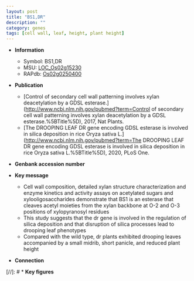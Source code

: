 ```yaml
---
layout: post
title: "BS1,DR"
description: ""
category: genes
tags: [cell wall, leaf, height, plant height]
---
```


* **Information**  
    + Symbol: BS1,DR  
    + MSU: [LOC_Os02g15230](http://rice.uga.edu/cgi-bin/ORF_infopage.cgi?orf=LOC_Os02g15230)  
    + RAPdb: [Os02g0250400](http://rapdb.dna.affrc.go.jp/viewer/gbrowse_details/irgsp1?name=Os02g0250400)  

* **Publication**  
    + [Control of secondary cell wall patterning involves xylan deacetylation by a GDSL esterase.](http://www.ncbi.nlm.nih.gov/pubmed?term=Control of secondary cell wall patterning involves xylan deacetylation by a GDSL esterase.%5BTitle%5D), 2017, Nat Plants.
    + [The DROOPING LEAF DR gene encoding GDSL esterase is involved in silica deposition in rice Oryza sativa L.](http://www.ncbi.nlm.nih.gov/pubmed?term=The DROOPING LEAF DR gene encoding GDSL esterase is involved in silica deposition in rice Oryza sativa L.%5BTitle%5D), 2020, PLoS One.

* **Genbank accession number**  

* **Key message**  
    + Cell wall composition, detailed xylan structure characterization and enzyme kinetics and activity assays on acetylated sugars and xylooligosaccharides demonstrate that BS1 is an esterase that cleaves acetyl moieties from the xylan backbone at O-2 and O-3 positions of xylopyranosyl residues
    + This study suggests that the dr gene is involved in the regulation of silica deposition and that disruption of silica processes lead to drooping leaf phenotypes
    + Compared with the wild type, dr plants exhibited drooping leaves accompanied by a small midrib, short panicle, and reduced plant height

* **Connection**  

[//]: # * **Key figures**  


